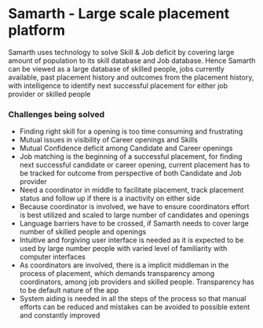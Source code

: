 # Samarth - Large scale placement platform
Samarth uses technology to solve Skill & Job deficit by covering large amount of population to its skill database and Job database. Hence Samarth can be viewed as a large database of skilled people, jobs currently available, past placement history and outcomes from the placement history, with intelligence to identify next successful placement for either job provider or skilled people

### Challenges being solved
- Finding right skill for a opening is too time consuming and frustrating
- Mutual issues in visibility of Career openings and Skills
- Mutual Confidence deficit among Candidate and Career openings
- Job matching is the beginning of a successful placement, for finding next successful candidate or career opening, current placement has to be tracked for outcome from perspective of both Candidate and Job provider 
- Need a coordinator in middle to facilitate placement, track placement status and follow up if there is a inactivity on either side
- Because coordinator is involved, we have to ensure coordinators effort is best utilized and scaled to large number of candidates and openings
- Language barriers have to be crossed, if Samarth needs to cover large number of skilled people and openings
- Intuitive and forgiving user interface is needed as it is expected to be used by large number people with varied level of familiarity with computer interfaces
- As coordinators are involved, there is a implicit middleman in the process of placement, which demands transparency among coordinators, among job providers and skilled people. Transparency has to be default nature of the app
- System aiding is needed in all the steps of the process so that manual efforts can be reduced and mistakes can be avoided to possible extent and constantly improved 

